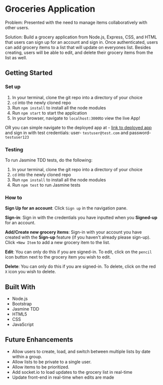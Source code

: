 # Groceries Application
Problem: Presented with the need to manage items collaboratively with other users.

Solution:
Build a grocery application from Node.js, Express, CSS, and HTML that users can sign up for an account and sign in. Once authenticated, users can add grocery items to a list that will update on everyones list. Besides creating, users will be able to edit, and delete their grocery items from the list as well.

## Getting Started

### Set up
1. In your terminal, clone the git repo into a directory of your choice
2. `cd` into the newly cloned repo
3. Run `npm install` to install all the node modules
4. Run `npm start` to start the application
5. In your browser, navigate to `localhost:3000`to view the live App!

OR you can simple navigate to the deployed app at - [link to deployed app](https://groceries4u.herokuapp.com/) and sign in with test credentials: user- `testuser@test.com` and password- `testuser123`
### Testing
To run Jasmine TDD tests, do the following:
1. In your terminal, clone the git repo into a directory of your choice
2. `cd` into the newly cloned repo
3. Run `npm install` to install all the node modules
4. Run `npm test` to run Jasmine tests

### How to
**Sign Up for an account**: Click `Sign up` in the navigation pane.

**Sign-in**: Sign in with the credentials you have inputted when you **Signed-up** for an account.

**Add/Create new grocery items**: Sign-in with your account you have created with the **Sign-up** feature (if you haven't already please sign-up).
Click `+New Item` to add a new grocery item to the list.

**Edit**: You can only do this if you are signed-in. To edit, click on the `pencil` icon button next to the grocery item you wish to edit.

**Delete**: You can only do this if you are signed-in. To delete, click on the  red `X` icon you wish to delete.

## Built With

- Node.js
- Bootstrap
- Jasmine TDD
- HTML5
- CSS
- JavaScript


## Future Enhancements

- Allow users to create, load, and switch between multiple lists by date within a group.
- Allow lists to be private to a single user.
- Allow items to be prioritized.
- Add socket.io to load updates to the grocery list in real-time 
- Update front-end in real-time when edits are made
